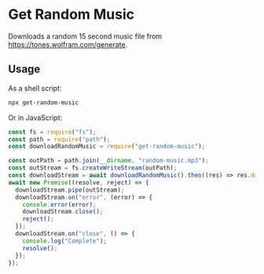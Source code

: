 # Get Random Music

Downloads a random 15 second music file from https://tones.wolfram.com/generate.

## Usage

As a shell script:

```sh
npx get-random-music
```

Or in JavaScript:

```js
const fs = require("fs");
const path = require("path");
const downloadRandomMusic = require("get-random-music");

const outPath = path.join(__dirname, "random-music.mp3");
const outStream = fs.createWriteStream(outPath);
const downloadStream = await downloadRandomMusic().then((res) => res.data);
await new Promise((resolve, reject) => {
  downloadStream.pipe(outStream);
  downloadStream.on("error", (error) => {
    console.error(error);
    downloadStream.close();
    reject();
  });
  downloadStream.on("close", () => {
    console.log("Complete");
    resolve();
  });
});
```

